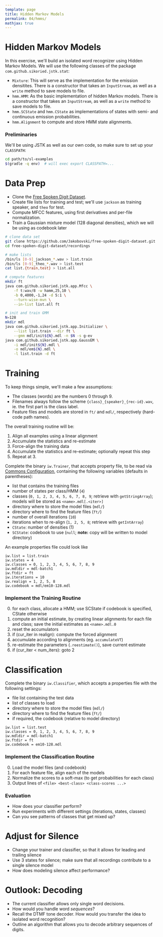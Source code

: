 ```yaml
---
template: page
title: Hidden Markov Models
permalink: 04/hmms/
mathjax: true
---
```


# Hidden Markov Models

In this exercise, we'll build an isolated word recognizer using Hidden Markov Models.
We will use the following classes of the package `com.github.sikoried.jstk.stat`:

- `Mixture`: This will serve as the implementation for the emission densitites.
	There is a constructor that takes an `InputStream`, as well as a `write` method to save models to file.
- `hmm.HMM`: As the basic implementation of hidden Markov models.
	There is a constructor that takes an `InputStream`, as well as a `write` method to save models to file.
- `hmm.SCState` and `hmm.CState` as implementations of states with semi- and continuous emission probabilities.
- `hmm.Alignment` to compute and store HMM state alignments.


### Preliminaries

We'll be using JSTK as well as our own code, so make sure to set up your `CLASSPATH`:

```bash
cd path/to/sl-examples
$(gradle -q env)  # will exec export CLASSPATH=...
```


# Data Prep

- Clone the [Free Spoken Digit Dataset](https://github.com/Jakobovski/free-spoken-digit-dataset).
- Create file lists for training and test; we'll use `jackson` as training speaker, and `theo` for test.
- Compute MFCC features, using first derivatives and per-file normalization.
- Train a Gaussian mixture model (128 diagonal densities), which we will be using as codebook later

```bash
# clone data set
git clone https://github.com/Jakobovski/free-spoken-digit-dataset.git
cd free-spoken-digit-dataset/recordings

# make lists
/bin/ls [0-9]_jackson_*.wav > list.train
/bin/ls [0-9]_theo_*.wav > list.test
cat list.{train,test} > list.all

# compute features
mkdir ft
java com.github.sikoried.jstk.app.Mfcc \
	-f t:wav/8 -w hamm,25,10 \
	-b 0,4000,-1,24 -d 5:1 \
	--turn-wise-mvn \
	--in-list list.all ft

# init and train GMM
N=128
mkdir mdl
java com.github.sikoried.jstk.app.Initializer \
	--list list.train --dir ft \
	--gmm mdl/init${N}.mdl -n $N -s g-ev
java com.github.sikoried.jstk.app.GaussEM \
	-i mdl/init${N}.mdl \
	-o mdl/em${N}.mdl \
	-l list.train -d ft
```


# Training

To keep things simple, we'll make a few assumptions:

- The classes (words) are the numbers 0 through 9.
- Filenames always follow the scheme `{class}_{speaker}_{rec-id}.wav`, ie. the first part is the class label.
- Feature files and models are stored in `ft/` and `mdl/`, respectively (hard-code path names).

The overall training routine will be:

1. Align all examples using a linear alignment
2. Accumulate the statistics and re-estimate
3. Force-align the training data
4. Accumulate the statistics and re-estimate; optionally repeat this step
5. Repeat at 3.

Complete the binary `iw.Trainer`, that accepts property file, to be read via [Commons Configuration](https://commons.apache.org/proper/commons-configuration/userguide/quick_start.html), containing the following variables (defaults in parentheses):

- list that contains the training files
- number of states per class/HMM (`4`)
- classes (`0, 1, 2, 3, 4, 5, 6, 7, 8, 9`; retrieve with `getStringArray`); models will be stored as `<name>.mdl[.<iter>]`
- directory where to store the model files (`mdl/`)
- directory where to find the feature files (`ft/`)
- number of overall iterations (`10`)
- iterations when to re-align (`1, 2, 5, 8`; retrieve with `getIntArray`)
- `CState`: number of densities (1)
- `SCState`: codebook to use (`null`; **note:** copy will be written to model directory)

An example properties file could look like

```
iw.list = list.train
iw.states = 4
iw.classes = 0, 1, 2, 3, 4, 5, 6, 7, 8, 9
iw.mdldir = mdl-batch1
iw.ftdir = ft
iw.iterations = 10
iw.realign = 1, 2, 5, 8
iw.codebook = mdl/em10-128.mdl
```

### Implement the Training Routine

0. for each class, allocate a HMM; use SCState if codebook is specified, CState otherwise
1. compute an initial estimate, by creating linear alignments for each file and class; save the initial estimates as `<name>.mdl.0`
2. reset the accumulators
3. if (cur_iter in realign): compute the forced alignment
4. accumulate according to alignments (eg. `accumulateVT`)
5. re-estimate the parameters (`.reestimate()`), save current estimate
6. if (cur\_iter < num\_iters): goto 2


# Classification

Complete the binary `iw.Classifier`, which accepts a properties file with the following settings:

- file list containing the test data
- list of classes to load
- directory where to store the model files (`mdl/`)
- directory where to find the feature files (`ft/`)
- if required, the codebook (relative to model directory)

```
iw.list = list.test
iw.classes = 0, 1, 2, 3, 4, 5, 6, 7, 8, 9
iw.mdldir = mdl-batch1
iw.ftdir = ft
iw.codebook = em10-128.mdl
```

### Implement the Classification Routine

0. Load the model files (and codebook)
1. For each feature file, align each of the models
2. Normalize the scores to a soft-max (to get probabilities for each class)
3. Output lines of `<file> <best-class> <class-scores ...>`


### Evaluation

- How does your classifier perform?
- Run experiments with different settings (iterations, states, classes)
- Can you see patterns of classes that get mixed up?


# Adjust for Silence

- Change your trainer and classifier, so that it allows for leading and trailing silence
- Use 3 states for silence; make sure that all recordings contribute to a single silence model
- How does modeling silence affect performance?


# Outlook: Decoding

- The current classifier allows only single word decisions.
- How would you handle word *sequences*?
- Recall the DTMF tone decoder. How would you transfer the idea to isolated word recognition?
- Outline an algorithm that allows you to decode arbitrary sequences of digits.


